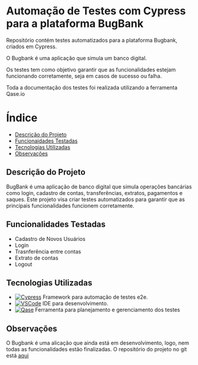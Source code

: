 # Automação de Testes com Cypress para a plataforma BugBank

Repositório contém testes automatizados para a plataforma Bugbank, criados em Cypress.

O Bugbank é uma aplicação que simula um banco digital.

Os testes tem como objetivo garantir que as funcionalidades estejam funcionando corretamente, seja em casos de sucesso ou falha.

Toda a documentação dos testes foi realizada utilizando a ferramenta Qase.io

# Índice

- [Descrição do Projeto](#descrição-do-projeto)
- [Funcionaidades Testadas](#funcionalidades-testadas)
- [Tecnologias Utilizadas](#tecnologias-utilizadas)
- [Observações](#observações)

## Descrição do Projeto

BugBank é uma aplicação de banco digital que simula operações bancárias como login, cadastro de contas, transferências, extratos, pagamentos e saques. Este projeto visa criar testes automatizados para garantir que as principais funcionalidades funcionem corretamente.

## Funcionalidades Testadas

- Cadastro de Novos Usuários
- Login
- Trasnferência entre contas
- Extrato de contas
- Logout

## Tecnologias Utilizadas

- [![Cypress](https://img.shields.io/badge/Cypress-17202C?style=for-the-badge&logo=cypress&logoColor=white)](https://www.cypress.io/) Framework para automação de testes e2e.
- [![VSCode](https://img.shields.io/badge/VSCode-0078d7?style=for-the-badge&logo=visual-studio-code&logoColor=white)](https://code.visualstudio.com/) IDE para desenvolvimento.
- [![Qase](https://img.shields.io/badge/Qase.io-14A856?style=for-the-badge&logo=qase&logoColor=white)](https://qase.io/) Ferramenta para planejamento e gerenciamento dos testes

## Observações

O Bugbank é uma alicação que ainda está em desenvolvimento, logo, nem todas as funcionalidades estão finalizadas. O repositório do projeto no git está [aqui](https://github.com/jhonatasmatos/bugbank-ui)
